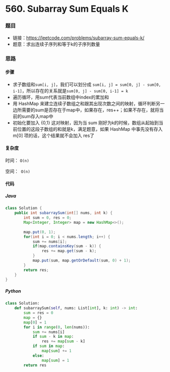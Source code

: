 # 560. Subarray Sum Equals K

### 题目

- 链接：https://leetcode.com/problems/subarray-sum-equals-k/
- 题意：求出连续子序列和等于k的子序列数量



### 思路

#### 步骤

- 求子数组和```sum[i, j]```，我们可以划分成 ```sum[i, j] = sum[0, j] - sum[0, i-1]```，所以存在的关系就是```sum[0, j] - sum[0, i-1] = k```
- 遍历循环，用sum代表当前数组中index的累加和
- 用 HashMap 来建立连续子数组之和跟其出现次数之间的映射，循环判断另一边所需要的sum是否存在于map中，如果存在，res++；如果不存在，就将当前的sum存入map中
- 初始化要加入 {0,1} 这对映射，因为当 sum 刚好为k的时候，数组从起始到当前位置的这段子数组的和就是k，满足题意，如果 HashMap 中事先没有存入 m[0] 项的话，这个结果就不会加入 res了



#### 复杂度

时间： ```O(n)```

空间：` O(n)`



#### 代码

##### Java

```java
class Solution {
    public int subarraySum(int[] nums, int k) {
        int sum = 0, res = 0;
        Map<Integer, Integer> map = new HashMap<>();
        
        map.put(0, 1);
        for(int i = 0; i < nums.length; i++) {
            sum += nums[i];
            if(map.containsKey(sum - k)) {
                res += map.get(sum - k);
            }
            map.put(sum, map.getOrDefault(sum, 0) + 1);
        }
        return res;
    }
}
```



##### Python

```python
class Solution:
    def subarraySum(self, nums: List[int], k: int) -> int:
        sum = res = 0
        map = {}
        map[0] = 1
        for i in range(0, len(nums)):
            sum += nums[i]
            if sum - k in map:
                res += map[sum - k]
            if sum in map:
                map[sum] += 1
            else:
                map[sum] = 1
        return res
```

